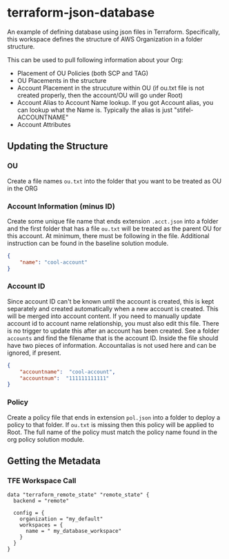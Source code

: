 # terraform-json-database
An example of defining database using json files in Terraform. Specifically, this workspace defines the structure of AWS Organization in a folder structure. 

This can be used to pull following information about your Org:

- Placement of OU Policies (both SCP and TAG)
- OU Placements in the structure
- Account Placement in the strucuture within OU (if ou.txt file is not created properly, then the account/OU will go under Root)
- Account Alias to Account Name lookup. If you got Account alias, you can lookup what the Name is. Typically the alias is just "stifel-ACCOUNTNAME"
- Account Attributes

## Updating the Structure

### OU

Create a file names `ou.txt` into the folder that you want to be treated as OU in the ORG

### Account Information (minus ID)

Create some unique file name that ends extension `.acct.json` into a folder and the first folder that has a file `ou.txt` will be treated as the parent OU for this account.
At minimum, there must be following in the file. Additional instruction can be found in the baseline solution module.

````json
{
    "name": "cool-account"
}
````

### Account ID

Since account ID can't be known until the account is created, this is kept separately and created automatically when a new account is created. This will be merged into account content. If you need to manually update account id to account name relationship, you must also edit this file. There is no trigger to update this after an account has been created. See a folder `accounts` and find the filename that is the account ID. Inside the file should have two pieces of information. Accountalias is not used here and can be ignored, if present.

```json
{
    "accountname":  "cool-account",
    "accountnum":  "111111111111"
}

```

### Policy

Create a policy file that ends in extension `pol.json` into a folder to deploy a policy to that folder. If `ou.txt` is missing then this policy will be applied to Root. The full name of the policy must match the policy name found in the org policy solution module.

## Getting the Metadata

### TFE Workspace Call
````
data "terraform_remote_state" "remote_state" {
  backend = "remote"

  config = {
    organization = "my_default"
    workspaces = {
      name = " my_database_workspace"
    }
  }
}
````